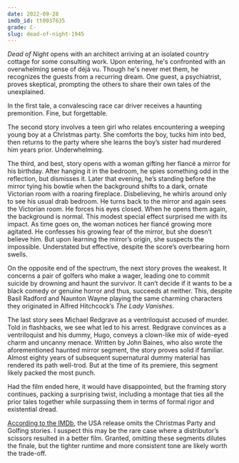 ```yaml
---
date: 2022-09-28
imdb_id: tt0037635
grade: C-
slug: dead-of-night-1945
---
```


_Dead of Night_ opens with an architect arriving at an isolated country cottage for some consulting work. Upon entering, he's confronted with an overwhelming sense of déjà vu. Though he's never met them, he recognizes the guests from a recurring dream. One guest, a psychiatrist, proves skeptical, prompting the others to share their own tales of the unexplained.

<!-- end -->

In the first tale, a convalescing race car driver receives a haunting premonition. Fine, but forgettable.

The second story involves a teen girl who relates encountering a weeping young boy at a Christmas party. She comforts the boy, tucks him into bed, then returns to the party where she learns the boy’s sister had murdered him years prior. Underwhelming.

The third, and best, story opens with a woman gifting her fiancé a mirror for his birthday. After hanging it in the bedroom, he spies something odd in the reflection, but dismisses it. Later that evening, he’s standing before the mirror tying his bowtie when the background shifts to a dark, ornate Victorian room with a roaring fireplace. Disbelieving, he whirls around only to see his usual drab bedroom. He turns back to the mirror and again sees the Victorian room. He forces his eyes closed. When he opens them again, the background is normal. This modest special effect surprised me with its impact. As time goes on, the woman notices her fiancé growing more agitated. He confesses his growing fear of the mirror, but she doesn’t believe him. But upon learning the mirror’s origin, she suspects the impossible. Understated but effective, despite the score’s overbearing horn swells.

On the opposite end of the spectrum, the next story proves the weakest. It concerns a pair of golfers who make a wager, leading one to commit suicide by drowning and haunt the survivor. It can’t decide if it wants to be a black comedy or genuine horror and thus, succeeds at neither. This, despite Basil Radford and Naunton Wayne playing the same charming characters they originated in Alfred Hitchcock’s <span data-imdb-id="tt0030341">_The Lady Vanishes_</span>.

The last story sees Michael Redgrave as a ventriloquist accused of murder. Told in flashbacks, we see what led to his arrest. Redgrave convinces as a ventriloquist and his dummy, Hugo, conveys a clown-like mix of wide-eyed charm and uncanny menace. Written by John Baines, who also wrote the aforementioned haunted mirror segment, the story proves solid if familiar. Almost eighty years of subsequent supernatural dummy material has rendered its path well-trod. But at the time of its premiere, this segment likely packed the most punch.

Had the film ended here, it would have disappointed, but the framing story continues, packing a surprising twist, including a montage that ties all the prior tales together while surpassing them in terms of formal rigor and existential dread.

[According to the IMDb](https://www.imdb.com/title/tt0037635/alternateversions?tab=cz&ref_=tt_trv_alt), the USA release omits the Christmas Party and Golfing stories. I suspect this may be the rare case where a distributor’s scissors resulted in a better film. Granted, omitting these segments dilutes the finale, but the tighter runtime and more consistent tone are likely worth the trade-off.
